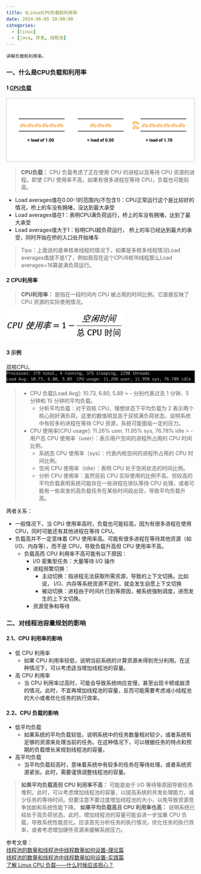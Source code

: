 ```yaml
---
title: 《Linux》CPU负载和利用率
date: 2024-06-05 10:00:00
categories:
  - [linux]
  - [java, 并发, 线程池]
---
```


    讲解负载和利用率。

### 一、什么是CPU负载和利用率
#### 1 [CPU负载](https://scoutapm.com/blog/understanding-load-averages)
![CPU负载](2024-06-05-Linux-CPU负载和利用率/cpu负载.png)
> **CPU负载：** CPU 负载考虑了正在使用 CPU 的进程以及等待 CPU 资源的进程。即使 CPU 使用率不高，如果有很多进程在等待 CPU，负载也可能较高。
<!-- more -->
- Load averages值在0.00-1的范围内(不包含1)：CPU正常运行这个是比较好的情况，桥上的车没有拥堵，没达到最大承受
- Load averages值在1：表明CPU满负荷运行，桥上的车没有拥堵，达到了最大承受
- Load averages值大于1：标明CPU超负荷运行， 桥上的车已经达到最大的承受，同时开始在桥的入口处开始堵车
> Tips：上面说的是单核单线程的情况下，如果是多核多线程情况Load averages值就不是1了，例如我现在这个CPU8核16线程那么Load averages=16算是满负荷运行。

#### 2 CPU利用率
> **CPU利用率：** 是指在一段时间内 CPU 被占用的时间比例。它直接反映了 CPU 资源的实际使用情况。

![CPU利用率](2024-06-05-Linux-CPU负载和利用率/CPU利用率.png)

#### 3 示例
双核CPU。
![CPU负载示例](2024-06-05-Linux-CPU负载和利用率/CPU负载示例.png)
> - CPU 负载[Load Avg]: 10.73, 6.80, 5.89
    >   - 分别代表过去 1 分钟、5 分钟和 15 分钟的平均负载。
>   - 分析平均负载：对于双核 CPU，理想状态下平均负载为 2 表示两个核心刚好满负荷。这里的数值明显高于双核满负荷状态，说明系统中有较多的进程在等待 CPU 资源，系统可能面临一定的压力。
> - CPU 使用率[CPU usage]: 11.26% user, 11.95% sys, 76.78% idle
    >   - 用户态 CPU 使用率（user）：表示用户空间的进程所占用的 CPU 时间比例。
>   - 系统态 CPU 使用率（sys）：代表内核空间的进程所占用的 CPU 时间比例。
>   - 空闲 CPU 使用率（idle）：表明 CPU 处于空闲状态的时间比例。
>   - 分析 CPU 使用率：虽然目前 CPU 实际使用的比例不高，但较高的平均负载表明系统可能存在一些进程在排队等待 CPU 处理，或者可能有一些突发的高负载任务在某些时间段出现，导致平均负载升高。


两者关系：
- 一般情况下，当 CPU 使用率高时，负载也可能较高，因为有很多进程在使用 CPU，同时可能还有其他进程在等待 CPU。
- 负载高并不一定意味着 CPU 使用率高。可能有很多进程在等待其他资源（如 I/O、内存等），而不是 CPU，导致负载升高但 CPU 使用率不高。
  - 负载高而 CPU 利用率不高可能有以下原因：
    - I/O 密集型任务：大量等待 I/O 操作
    - 进程频繁切换：
      - 主动切换：指进程无法获取所需资源，导致的上下文切换。比如说， I/O、内存等系统资源不足时，就会发生自愿上下文切换
      - 被动切换：进程由于时间片已到等原因，被系统强制调度，进而发生的上下文切换。
    - 资源竞争和等待

### 二、对线程池容量规划的影响
#### 2.1、CPU 利用率的影响
- 低 CPU 利用率
  - 如果 CPU 利用率较低，说明当前系统的计算资源未得到充分利用。在这种情况下，可以考虑适当增加线程池的容量。
- 高 CPU 利用率
  - 当 CPU 利用率过高时，可能会导致系统响应变慢，甚至出现卡顿或崩溃的情况。此时，不宜再增加线程池的容量，反而可能需要考虑减小线程池的大小或者优化任务的执行效率。

#### 2.2、CPU 负载的影响
- 低平均负载
  - 如果系统的平均负载较低，说明系统中的任务数量相对较少，或者系统有足够的资源来处理当前的任务。在这种情况下，可以根据任务的特点和预期的负载增长来规划线程池的容量。
- 高平均负载
  - 当平均负载较高时，意味着系统中有较多的任务在等待处理，或者系统资源紧张。此时，需要谨慎调整线程池的容量。
> **如果平均负载高但 CPU 利用率不高：** 可能是由于 I/O 等待等原因导致任务堆积。此时，可以考虑增加线程池的容量，以提高系统的并发处理能力，减少任务的等待时间。但要注意不要过度增加线程池的大小，以免导致资源竞争加剧和系统性能下降。
> **如果平均负载高且 CPU 利用率也高：** 说明系统已经处于高负荷状态。此时，增加线程池的容量可能会进一步加重 CPU 负载，导致系统性能恶化。应该首先分析任务的执行情况，优化任务的执行效率，或者考虑增加硬件资源来缓解系统压力。

参考文章：   
[线程池的数量和线程池中线程数量如何设置-理论篇](https://juejin.cn/post/7066675779966337031)     
[线程池的数量和线程池中线程数量如何设置-实践篇](https://juejin.cn/post/7067183465224994852)     
[了解 Linux CPU 负载——什么时候应该担心？](https://scoutapm.com/blog/understanding-load-averages)
